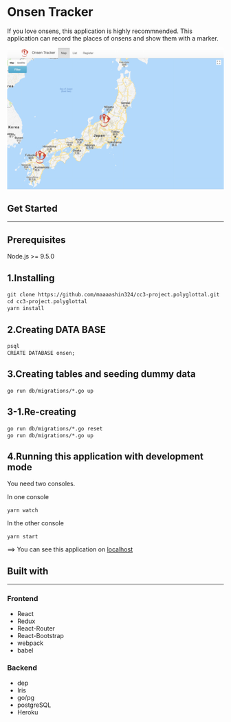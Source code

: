 # Onsen Tracker

If you love onsens, this application is highly recommnended. This application can record the places of onsens and
show them with a marker.

![Application Image](./assets/appImage.png)

## Get Started

---

## Prerequisites

Node.js >= 9.5.0

## 1.Installing

```unix
git clone https://github.com/maaaashin324/cc3-project.polyglottal.git
cd cc3-project.polyglottal
yarn install
```

## 2.Creating DATA BASE

```unix
psql
CREATE DATABASE onsen;
```

## 3.Creating tables and seeding dummy data

```unix
go run db/migrations/*.go up
```

## 3-1.Re-creating

```unix
go run db/migrations/*.go reset
go run db/migrations/*.go up
```

## 4.Running this application with development mode

You need two consoles.

In one console

```unix
yarn watch
```

In the other console

```unix
yarn start
```

==> You can see this application on [localhost](http://localhost:3000/)

## Built with

---

### Frontend

* React
* Redux
* React-Router
* React-Bootstrap
* webpack
* babel

### Backend

* dep
* Iris
* go/pg
* postgreSQL
* Heroku